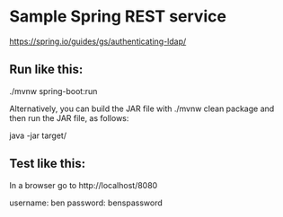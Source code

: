 # Sample Spring REST service
https://spring.io/guides/gs/authenticating-ldap/

## Run like this:
./mvnw spring-boot:run

Alternatively, you can build the JAR file with ./mvnw clean package and then run the JAR file, as follows:

java -jar target/<firstName>

## Test like this:

In a browser go to http://localhost/8080

username: ben
password: benspassword